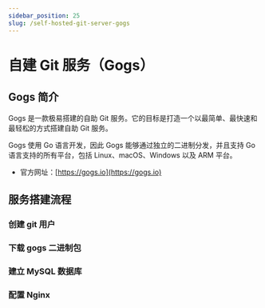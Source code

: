 ```yaml
---
sidebar_position: 25
slug: /self-hosted-git-server-gogs
---
```


# 自建 Git 服务（Gogs）



## Gogs 简介

Gogs 是一款极易搭建的自助 Git 服务。它的目标是打造一个以最简单、最快速和最轻松的方式搭建自助 Git 服务。

Gogs 使用 Go 语言开发，因此 Gogs 能够通过独立的二进制分发，并且支持 Go 语言支持的所有平台，包括 Linux、macOS、Windows 以及 ARM 平台。

- 官方网址：[https://gogs.io](https://gogs.io)



## 服务搭建流程



### 创建 git 用户



### 下载 gogs 二进制包



### 建立 MySQL 数据库



### 配置 Nginx







